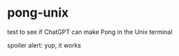 # pong-unix
test to see if ChatGPT can make Pong in the Unix terminal

spoiler alert: yup, it works
